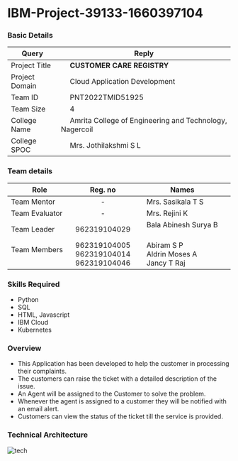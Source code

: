 # IBM-Project-39133-1660397104

<h3>Basic Details</h3>

| Query | Reply |
| --- | --- |
| Project Title | &emsp; <b>CUSTOMER CARE REGISTRY</b> &emsp; |
| Project Domain | &emsp; Cloud Application Development &emsp; |
| Team ID | &emsp; PNT2022TMID51925 &emsp; |
| Team Size | &emsp; 4 &emsp; |
| College Name | &emsp; Amrita College of Engineering and Technology, Nagercoil &emsp; |
| College SPOC | &emsp; Mrs. Jothilakshmi S L |

<h3>Team details</h3>

| Role | Reg. no | Names |
| --- | :---: | --- |
| Team Mentor | - | &emsp; Mrs. Sasikala T S |
| Team Evaluator | - | &emsp;  Mrs. Rejini K|
| Team Leader | 962319104029 | &emsp; Bala Abinesh Surya B &emsp; &emsp; |
| Team Members &emsp; | 962319104005 <br/> 962319104014 <br/> 962319104046 | &emsp; Abiram S P <br/> &emsp; Aldrin Moses A <br/>&emsp; Jancy T Raj |

<h3>Skills Required</h3>

* Python
* SQL
* HTML, Javascript
* IBM Cloud
* Kubernetes


<h3>Overview</h3>

* This Application has been developed to help the customer in processing their complaints.  
* The customers can raise the ticket with a detailed description of the issue.  
* An Agent will be assigned to the Customer to solve the problem.  
* Whenever the agent is assigned to a customer they will be notified with an email alert.  
* Customers can view the status of the ticket till the service is provided.

<h3> Technical Architecture </h3>

![tech](https://user-images.githubusercontent.com/87432281/192336862-88b0337f-083e-456f-9bc0-9e3cbf0c283b.png)




